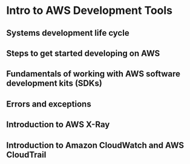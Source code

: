 # Intro to AWS Development Tools

## Systems development life cycle
## Steps to get started developing on AWS
## Fundamentals of working with AWS software development kits (SDKs)
## Errors and exceptions
## Introduction to AWS X-Ray
## Introduction to Amazon CloudWatch and AWS CloudTrail
